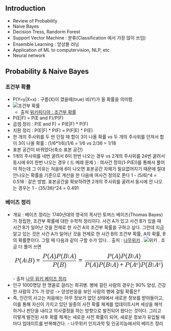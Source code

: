 ## Introduction


* Review of Probability
* Naive Bayes
* Decision Tress, Randorm Forest
* Support Vector Machine : 분류(Classification 에서 가장 많이 쓰임)
* Ensemble Learning : 앙상블 러닝
* Application of ML to computervision, NLP, etc
* Neural network

## Probability & Naive Bayes

### 조건부 확률

* P(Y=y|X=x) : 구름(X)이 꼈을때(true) 비(Y)가 올 확률을 의미함.
* ![ 조건부 확률 ](https://wikimedia.org/api/rest_v1/media/math/render/svg/c7f0ff7bcd50dd11514f9f02b1273dab360a4cef)
  - 출처 [위키피디아 : 조건부 확률](https://ko.wikipedia.org/wiki/%EC%A1%B0%EA%B1%B4%EB%B6%80_%ED%99%95%EB%A5%A0)
* P(E|F) = P(E and F)/P(F)
* 곱셈 정리 : P(E and F) = P(E|F) * P(F)
* 치환 정리 : P(E|F) * P(F) = P(F|E) * P(E)
* 한 개의 주사위를 두 번 던질 때 합이 3이 나올 확률 vs 두 개의 주사위를 던져서 합이 3이 나올 확률
  : (1/6*1/6)/1/6 = 1/6   vs 2/36 = 1/18
* 표본 공간이 바뀌었다(축소 표본 공간)
* 1개의 주사위를 네번 굴려서 6이 한번 나오는 경우 vs 2개의 주사위를 24번 굴려서 동시에 6이 한번 나오는 경우 ( 드 메레 문제 )
  : 여사건 정의(1-P(E))를 통해서 풀어야 하는데 그 이유는 처음에 6이 나오면 표본공간 자체가 필요없어지기 때문에
    절대 안나오는 확률을 기준으로 계산을 한 다음에 여사건 정의로 푼다 1 - (5/6)^4 = 0.518
  : 같은 방법. 표본공간을 확보하려면 2개의 주사위를 굴려서 동시에 안 나오는 경우는 1 - (35/36)^24 = 0.491

###  베이즈 정리

* 개요 : 베이즈 정리는 1740년대의 영국의 목사인 토머스 베이즈(Thomas Bayes)가 정립한, 조건부 확률에 대한 수학적 정리이다.
사건 A가 있고 사건 B가 있을 때 사건 B가 일어난 것을 전제로 한 사건 A의 조건부 확률을 구하고 싶다. 그런데 지금 알고 있는 것은 사건 A가 일어난 것을 전제로 한 사건 B의 조건부 확률, A의 확률, B의 확률뿐이다. 그럴 때 다음과 같이 구할 수가 있다.
  . 출처 : [나무위키](https://namu.wiki/w/%EB%B2%A0%EC%9D%B4%EC%A6%88%20%EC%A0%95%EB%A6%AC)
  . ![위키](https://wikimedia.org/api/rest_v1/media/math/render/svg/a78fd5590d6d984dbd14ae1cc47b5d5da8575bc6)
  . 조금 더 풀어 쓰면 ![bayse](../img/bayse.jpg)- 출처 [나무 위키 베이즈 정리](https://namu.wiki/w/%EB%B2%A0%EC%9D%B4%EC%A6%88%20%EC%A0%95%EB%A6%AC)
* 인구 1000명당 한 명꼴로 걸리는 희귀병. 병에 걸린 사람의 경우는 90% 양성, 건강한 사람의 2% 가 양성
  -> 양성반응을 보인 사람의 병에 걸릴 확률은?
* 즉, 인간의 사고는 처음에는 아무 정보가 없던 상태에서 새로운 정보를 받아들이고, 이를 통해 자신이 가지고 있던 일종의 사전 확률 체계를 업데이트시켜 세상을 해석하거나 판단을 내리고 의사결정을 하는 방향으로 발전되어 왔다는 것이다. 그리고 이렇게 발전된 사후 확률 체계는 새로운 사전 확률이 되어, 새로운 정보가 유입될 때마다 업데이트를 반복해간다. - 나무위키 인지과학 및 인공지능에서의 베이즈 정리
